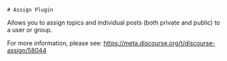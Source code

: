     # Assign Plugin

Allows you to assign topics and individual posts (both private and public) to a user or group.

For more information, please see: https://meta.discourse.org/t/discourse-assign/58044

